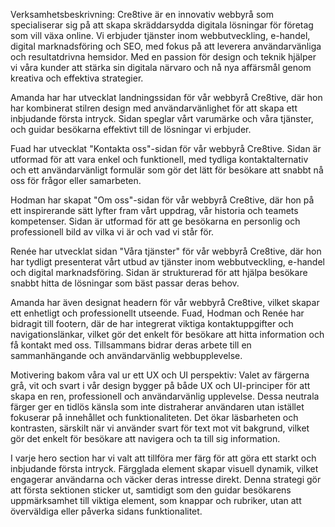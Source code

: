 Verksamhetsbeskrivning: 
Cre8tive är en innovativ webbyrå som specialiserar sig på att skapa skräddarsydda digitala lösningar för företag som vill växa online. Vi erbjuder tjänster inom webbutveckling, e-handel, digital marknadsföring och SEO, med fokus på att leverera användarvänliga och resultatdrivna hemsidor. Med en passion för design och teknik hjälper vi våra kunder att stärka sin digitala närvaro och nå nya affärsmål genom kreativa och effektiva strategier.

Amanda har har utvecklat landningssidan för vår webbyrå Cre8tive, där hon har kombinerat stilren design med användarvänlighet för att skapa ett inbjudande första intryck. Sidan speglar vårt varumärke och våra tjänster, och guidar besökarna effektivt till de lösningar vi erbjuder.

Fuad har utvecklat "Kontakta oss"-sidan för vår webbyrå Cre8tive. Sidan är utformad för att vara enkel och funktionell, med tydliga kontaktalternativ och ett användarvänligt formulär som gör det lätt för besökare att snabbt nå oss för frågor eller samarbeten.

Hodman har skapat "Om oss"-sidan för vår webbyrå Cre8tive, där hon på ett inspirerande sätt lyfter fram vårt uppdrag, vår historia och teamets kompetenser. Sidan är utformad för att ge besökarna en personlig och professionell bild av vilka vi är och vad vi står för.

Renée har utvecklat sidan "Våra tjänster" för vår webbyrå Cre8tive, där hon har tydligt presenterat vårt utbud av tjänster inom webbutveckling, e-handel och digital marknadsföring. Sidan är strukturerad för att hjälpa besökare snabbt hitta de lösningar som bäst passar deras behov.

Amanda har även designat headern för vår webbyrå Cre8tive, vilket skapar ett enhetligt och professionellt utseende. Fuad, Hodman och Renée har bidragit till footern, där de har integrerat viktiga kontaktuppgifter och navigationslänkar, vilket gör det enkelt för besökare att hitta information och få kontakt med oss. Tillsammans bidrar deras arbete till en sammanhängande och användarvänlig webbupplevelse.

Motivering bakom våra val ur ett UX och UI perspektiv:
Valet av färgerna grå, vit och svart i vår design bygger på både UX och UI-principer för att skapa en ren, professionell och användarvänlig upplevelse. Dessa neutrala färger ger en tidlös känsla som inte distraherar användaren utan istället fokuserar på innehållet och funktionaliteten. Det ökar läsbarheten och kontrasten, särskilt när vi använder svart för text mot vit bakgrund, vilket gör det enkelt för besökare att navigera och ta till sig information.

I varje hero section har vi valt att tillföra mer färg för att göra ett starkt och inbjudande första intryck. Färgglada element skapar visuell dynamik, vilket engagerar användarna och väcker deras intresse direkt. Denna strategi gör att första sektionen sticker ut, samtidigt som den guidar besökarens uppmärksamhet till viktiga element, som knappar och rubriker, utan att överväldiga eller påverka sidans funktionalitet.


